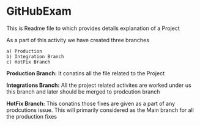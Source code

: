 # GitHubExam
This is Readme file to which provides details explanation of a Project

As a part of this activity we have created three branches 

    a) Production
    b) Integration Branch
    c) HotFix Branch

**Production Branch:** It conatins all the file related to the Project

**Integrations Branch:** All the project related activites are worked under us this branch and later should be merged to prodcution branch

**HotFix Branch:** This conatins those fixes are given as a part of any prodcutions issue. This will primarily considered as the Main branch for all the production fixes

    
  
